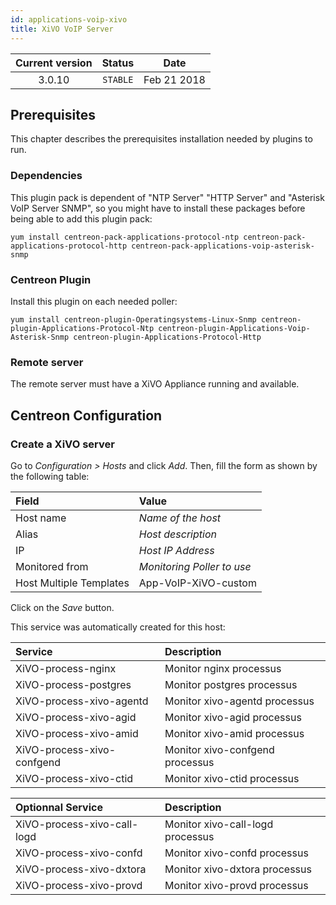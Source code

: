 ```yaml
---
id: applications-voip-xivo
title: XiVO VoIP Server
---
```


| Current version | Status | Date |
| :-: | :-: | :-: |
| 3.0.10 | `STABLE` | Feb 21 2018 |

## Prerequisites

This chapter describes the prerequisites installation needed by plugins to run.

### Dependencies

This plugin pack is dependent of "NTP Server" "HTTP Server" and "Asterisk VoIP Server SNMP", so you might have to
install these packages before being able to add this plugin pack:

``` shell
yum install centreon-pack-applications-protocol-ntp centreon-pack-applications-protocol-http centreon-pack-applications-voip-asterisk-snmp
```

### Centreon Plugin

Install this plugin on each needed poller:

``` shell
yum install centreon-plugin-Operatingsystems-Linux-Snmp centreon-plugin-Applications-Protocol-Ntp centreon-plugin-Applications-Voip-Asterisk-Snmp centreon-plugin-Applications-Protocol-Http
```

### Remote server

The remote server must have a XiVO Appliance running and available.

## Centreon Configuration

### Create a XiVO server

Go to *Configuration \> Hosts* and click *Add*. Then, fill the form as shown by the following table:

| Field                                   | Value                      |
| :-------------------------------------- | :------------------------- |
| Host name                               | *Name of the host*         |
| Alias                                   | *Host description*         |
| IP                                      | *Host IP Address*          |
| Monitored from                          | *Monitoring Poller to use* |
| Host Multiple Templates                 | App-VoIP-XiVO-custom       |

Click on the *Save* button.

This service was automatically created for this host:

| Service                    | Description                     |
| :------------------------- | :------------------------------ |
| XiVO-process-nginx         | Monitor nginx processus         |
| XiVO-process-postgres      | Monitor postgres processus      |
| XiVO-process-xivo-agentd   | Monitor xivo-agentd processus   |
| XiVO-process-xivo-agid     | Monitor xivo-agid processus     |
| XiVO-process-xivo-amid     | Monitor xivo-amid processus     |
| XiVO-process-xivo-confgend | Monitor xivo-confgend processus |
| XiVO-process-xivo-ctid     | Monitor xivo-ctid processus     |

| Optionnal Service           | Description                      |
| :-------------------------- | :------------------------------- |
| XiVO-process-xivo-call-logd | Monitor xivo-call-logd processus |
| XiVO-process-xivo-confd     | Monitor xivo-confd processus     |
| XiVO-process-xivo-dxtora    | Monitor xivo-dxtora processus    |
| XiVO-process-xivo-provd     | Monitor xivo-provd processus     |


